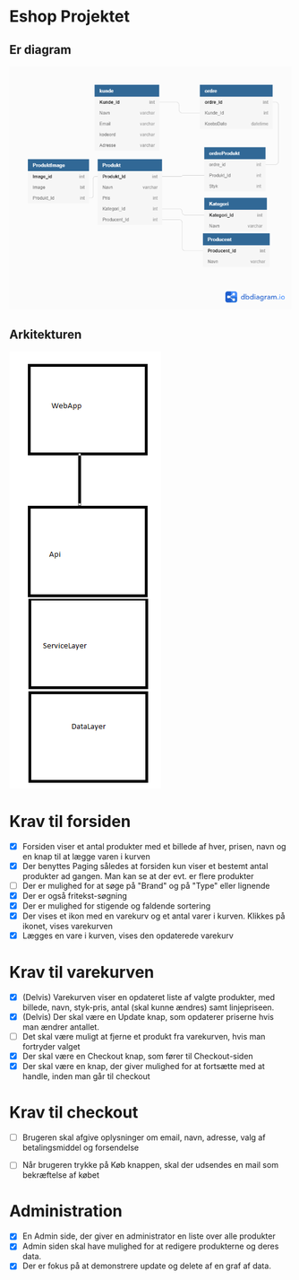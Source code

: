# Eshop Projektet

## Er diagram

![E Shop Projektet](eShopProjektet.png)

## Arkitekturen

![E Shop Projektet](arkitekturen.png)

# Krav til forsiden

  - [x] Forsiden viser et antal produkter med et billede af hver, prisen, navn og en knap til at lægge varen i kurven
  - [x] Der benyttes Paging således at forsiden kun viser et bestemt antal produkter ad gangen. Man kan se at der evt. er flere produkter
  - [ ] Der er mulighed for at søge på "Brand" og på "Type" eller lignende
  - [x] Der er også fritekst-søgning
  - [x] Der er mulighed for stigende og faldende sortering
  - [x] Der vises et ikon med en varekurv og et antal varer i kurven. Klikkes på ikonet, vises varekurven
  - [x] Lægges en vare i kurven, vises den opdaterede varekurv

# Krav til varekurven

  - [x] (Delvis) Varekurven viser en opdateret liste af valgte produkter, med billede, navn, styk-pris, antal (skal kunne ændres) samt linjepriseen.
  - [x] (Delvis) Der skal være en Update knap, som opdaterer priserne hvis man ændrer antallet.
  - [ ] Det skal være muligt at fjerne et produkt fra varekurven, hvis man fortryder valget
  - [x] Der skal være en Checkout knap, som fører til Checkout-siden
  - [x] Der skal være en knap, der giver mulighed for at fortsætte med at handle, inden man går til checkout

# Krav til checkout

  - [ ] Brugeren skal afgive oplysninger om email, navn, adresse, valg af betalingsmiddel og forsendelse
  - [ ] Når brugeren trykke på Køb knappen, skal der udsendes en mail som bekræftelse af købet
  
  
 # Administration

 - [x]   En Admin side, der giver en administrator en liste over alle produkter 
 - [x]   Admin siden skal have mulighed for at redigere produkterne og deres data.
 - [x]   Der er fokus på at demonstrere update og delete af en graf af data.
